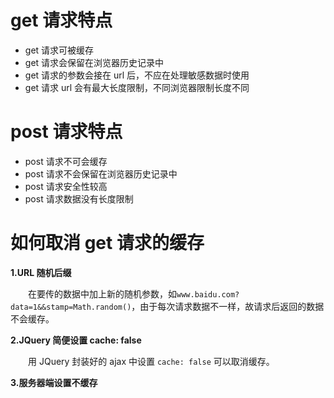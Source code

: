 # get 请求特点

* get 请求可被缓存
* get 请求会保留在浏览器历史记录中
* get 请求的参数会接在 url 后，不应在处理敏感数据时使用
* get 请求 url 会有最大长度限制，不同浏览器限制长度不同


# post 请求特点

* post 请求不可会缓存
* post 请求不会保留在浏览器历史记录中
* post 请求安全性较高
* post 请求数据没有长度限制

# 如何取消 get 请求的缓存
**1.URL 随机后缀**

　　在要传的数据中加上新的随机参数，如`www.baidu.com?data=1&&stamp=Math.random()`，由于每次请求数据不一样，故请求后返回的数据不会缓存。

**2.JQuery 简便设置 cache: false**

　　用 JQuery 封装好的 ajax 中设置 `cache: false` 可以取消缓存。
  
**3.服务器端设置不缓存**
